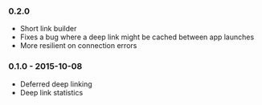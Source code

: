 ### 0.2.0

* Short link builder
* Fixes a bug where a deep link might be cached between app launches
* More resilient on connection errors

### 0.1.0 - 2015-10-08

* Deferred deep linking
* Deep link statistics

